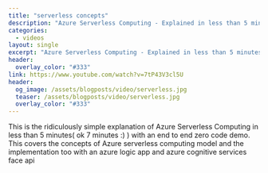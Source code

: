 ```yaml
---
title: "serverless concepts"
description: "Azure Serverless Computing - Explained in less than 5 minutes (with demo)"
categories:
  - videos
layout: single
excerpt: "Azure Serverless Computing - Explained in less than 5 minutes (with demo)"
header:
  overlay_color: "#333"
link: https://www.youtube.com/watch?v=7tP43V3cl5U
header:
  og_image: /assets/blogposts/video/serverless.jpg
  teaser: /assets/blogposts/video/serverless.jpg
  overlay_color: "#333"
---
```



This is the ridiculously simple explanation of Azure Serverless Computing in less than 5 minutes( ok 7 minutes :) ) with an end to end zero code demo. This covers the concepts of Azure serverless computing model and the implementation too with an azure logic app and azure cognitive services face api